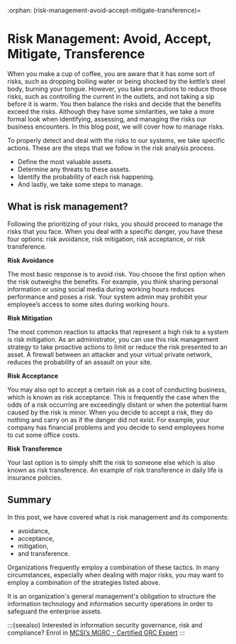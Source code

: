 :orphan:
(risk-management-avoid-accept-mitigate-transference)=

# Risk Management: Avoid, Accept, Mitigate, Transference

When you make a cup of coffee, you are aware that it has some sort of risks, such as dropping boiling water or being shocked by the kettle’s steel body, burning your tongue. However, you take precautions to reduce those risks, such as controlling the current in the outlets, and not taking a sip before it is warm. You then balance the risks and decide that the benefits exceed the risks. Although they have some similarities, we take a more formal look when identifying, assessing, and managing the risks our business encounters. In this blog post, we will cover how to manage risks.

To properly detect and deal with the risks to our systems, we take specific actions. These are the steps that we follow in the risk analysis process.

- Define the most valuable assets.
- Determine any threats to these assets.
- Identify the probability of each risk happening.
- And lastly, we take some steps to manage.

## What is risk management?

Following the prioritizing of your risks, you should proceed to manage the risks that you face. When you deal with a specific danger, you have these four options: risk avoidance, risk mitigation, risk acceptance, or risk transference.

**Risk Avoidance**

The most basic response is to avoid risk. You choose the first option when the risk outweighs the benefits. For example, you think sharing personal information or using social media during working hours reduces performance and poses a risk. Your system admin may prohibit your employee’s access to some sites during working hours.

**Risk Mitigation**

The most common reaction to attacks that represent a high risk to a system is risk mitigation. As an administrator, you can use this risk management strategy to take proactive actions to limit or reduce the risk presented to an asset. A firewall between an attacker and your virtual private network, reduces the probability of an assault on your site.

**Risk Acceptance**

You may also opt to accept a certain risk as a cost of conducting business, which is known as risk acceptance. This is frequently the case when the odds of a risk occurring are exceedingly distant or when the potential harm caused by the risk is minor. When you decide to accept a risk, they do nothing and carry on as if the danger did not exist. For example, your company has financial problems and you decide to send employees home to cut some office costs.

**Risk Transference**

Your last option is to simply shift the risk to someone else which is also known as risk transference. An example of risk transference in daily life is insurance policies.

## Summary

In this post, we have covered what is risk management and its components:

- avoidance,
- acceptance,
- mitigation,
- and transference.

Organizations frequently employ a combination of these tactics. In many circumstances, especially when dealing with major risks, you may want to employ a combination of the strategies listed above.

It is an organization's general management's obligation to structure the information technology and information security operations in order to safeguard the enterprise assets.

:::{seealso}
Interested in information security governance, risk and compliance? Enrol in [MCSI’s MGRC - Certified GRC Expert](https://www.mosse-institute.com/certifications/mgrc-certified-grc-practitioner.html)
:::
